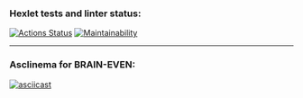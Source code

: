 ### Hexlet tests and linter status:
[![Actions Status](https://github.com/kirA-a-a/frontend-project-44/workflows/hexlet-check/badge.svg)](https://github.com/kirA-a-a/frontend-project-44/actions)
[![Maintainability](https://api.codeclimate.com/v1/badges/f9864dcaa90dba266af1/maintainability)](https://codeclimate.com/github/kirA-a-a/frontend-project-44/maintainability)

___

### Asclinema for BRAIN-EVEN:

[![asciicast](https://asciinema.org/a/pMcjRl7qjEcrqyzgd0iqbkmS4.svg)](https://asciinema.org/a/pMcjRl7qjEcrqyzgd0iqbkmS4)
